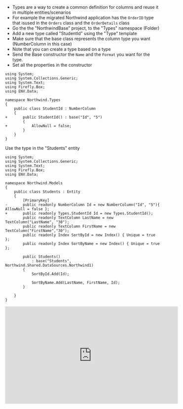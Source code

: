 ﻿* Types are a way to create a common definition for columns and reuse it in multiple entities/scenarios
* For example the migrated Northwind application has the `OrderID` type that isused in the `Orders` class and the `OrderDetails` class
* Go the the "NorthwindBase" project, to the "Types" namespace (Folder)
* Add a new type called "StudentId" using the "Type" template
* Make sure that the base class represents the column type you want (NumberColumn in this case)
* Note that you can create a type based on a type
* Send the Base constructor the `Name` and the `Format` you want for the type.
* Set all the properties in the constructor
```csdiff
using System;
using System.Collections.Generic;
using System.Text;
using Firefly.Box;
using ENV.Data;

namespace Northwind.Types
{
    public class StudentId : NumberColumn
    {
+       public StudentId() : base("Id", "5")
        {
+           AllowNull = false;
        }
    }
}

```
Use the type in the "Students" entity
```csdiff
using System;
using System.Collections.Generic;
using System.Text;
using Firefly.Box;
using ENV.Data;

namespace Northwind.Models
{
    public class Students : Entity
    {
        [PrimaryKey]
-       public readonly NumberColumn Id = new NumberColumn("Id", "5"){ AllowNull = false };
+       public readonly Types.StudentId Id = new Types.StudentId();
        public readonly TextColumn LastName = new TextColumn("LastName", "30");
        public readonly TextColumn FirstName = new TextColumn("FirstName","30");
        public readonly Index SortById = new Index() { Unique = true };
        public readonly Index SortByName = new Index() { Unique = true };

        public Students()
            : base("Students", Northwind.Shared.DataSources.Northwind1)
        {
            SortById.Add(Id);

            SortByName.Add(LastName, FirstName, Id);
        }

    }
}
```

<iframe width="560" height="315" src="https://www.youtube.com/embed/_SU2P6Yaj-I?list=PL1DEQjXG2xnItyh3tX-1kfE3K50w48PNA" frameborder="0" allowfullscreen></iframe>


